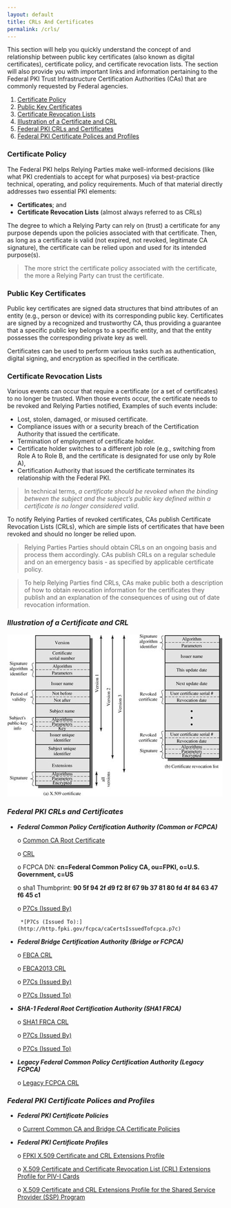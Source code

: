 ```yaml
---
layout: default
title: CRLs And Certificates
permalink: /crls/
---
```


This section will help you quickly understand the concept of and relationship between public key certificates (also known as digital certificates), certificate policy, and certificate revocation lists. The section will also provide you with important links and information pertaining to the  Federal PKI Trust Infrastructure Certification Authorities (CAs) that are commonly requested by Federal agencies.

1. [Certificate Policy](#certificate-policy)
2. [Public Key Certificates](#public-key-certificates)
3. [Certificate Revocation Lists](#certificate-revocation-lists)
4. [Illustration of a Certificate and CRL](#illustration-of-a-certificate-and-crl)
5. [Federal PKI CRLs and Certificates](#federal-pki-crls-and-certificates)
6. [Federal PKI Certificate Polices and Profiles](#federal-pki-certificate-polices-and-profiles)

### **Certificate Policy**

The Federal PKI helps Relying Parties make well-informed decisions (like what PKI credentials to accept for what purposes) via best-practice technical, operating, and policy requirements.  Much of that material directly addresses two essential PKI elements: 

- **Certificates**; and 
- **Certificate Revocation Lists** (almost always referred to as CRLs)

The degree to which a Relying Party can rely on (trust) a certificate for any purpose depends upon the policies associated with that certificate. Then,   as long as a certificate is valid (not expired, not revoked, legitimate CA signature), the certificate can be relied upon and used for its intended purpose(s). 

>The more strict the certificate policy associated with the certificate, the more a Relying Party can trust the certificate.  

### **Public Key Certificates**

Public key certificates are signed data structures that bind attributes of an entity (e.g., person or device) with its corresponding public key. Certificates are signed by a recognized and trustworthy CA, thus providing a guarantee that a specific public key belongs to a specific entity, and that the entity possesses the corresponding private key as well.

Certificates can be used to perform various tasks such as authentication, digital signing, and encryption as specified in the certificate.

### **Certificate Revocation Lists**
Various events can occur that require a certificate (or a set of certificates) to no longer be trusted.  When those events occur, the certificate needs to be revoked and Relying Parties notified,  Examples of such events include:

- Lost, stolen, damaged, or misused certificate.  
- Compliance issues with or a security breach of the Certification Authority that issued the certificate.  
- Termination of employment of certificate holder.
- Certificate holder switches to a different job role (e.g., switching from Role A to Role B, and the certificate is designated for use only by Role A), 
- Certification Authority that issued the certificate terminates its relationship with the Federal PKI.

> In technical terms, *a certificate should be revoked when the binding between the subject and the subject’s public key defined within a certificate is no longer considered valid*.

To notify Relying Parties of revoked certificates, CAs publish Certificate Revocation Lists (CRLs), which are simple lists of certificates that have been revoked and should no longer be relied upon.  

> Relying Parties Parties should obtain CRLs on an ongoing basis and process them accordingly. CAs publish CRLs on a regular schedule and on an emergency basis - as specified by applicable certificate policy.

> To help Relying Parties find CRLs, CAs make public both a description of how to obtain revocation information for the certificates they publish and an explanation of the consequences of using out of date revocation information.  

### ***Illustration of a Certificate and CRL***

<img src="/img/crls_diagram1.jpg"/>

### ***Federal PKI CRLs and Certificates***
- ***Federal Common Policy Certification Authority (Common or FCPCA)***

     o [Common CA Root Certificate](http://http.fpki.gov/fcpca/fcpca.crt)

     o [CRL](http://http.fpki.gov/fcpca/fcpca.cr) 

     o FCPCA DN:  **cn=Federal Common Policy CA, ou=FPKI, o=U.S. Government, c=US** 

     o sha1 Thumbprint: **90 5f 94 2f d9 f2 8f 67 9b 37 81 80 fd 4f 84 63 47 f6 45 c1**

     o [P7Cs (Issued By)](http://http.fpki.gov/fcpca/caCertsIssuedByfcpca.p7c)

       *[P7Cs (Issued To):](http://http.fpki.gov/fcpca/caCertsIssuedTofcpca.p7c)

- ***Federal Bridge Certification Authority (Bridge or FCPCA)***

     o [FBCA CRL](http://http.fpki.gov/bridge/fbca.crl)

     o [FBCA2013 CRL](http://http.fpki.gov/bridge/fbca2013.crl)    

     o [P7Cs (Issued By)](http://http.fpki.gov/bridge/caCertsIssuedByfbca2013.p7c)

     o [P7Cs (Issued To)](http://http.fpki.gov/bridge/caCertsIssuedTofbca2013.p7c)

- ***SHA-1 Federal Root Certification Authority (SHA1 FRCA)***

     o [SHA1 FRCA CRL](http://http.fpki.gov/sha1frca/sha1frca.cr)

     o [P7Cs (Issued By)](http://http.fpki.gov/sha1frca/caCertsIssuedBysha1frca.p7c)

     o [P7Cs (Issued To)](http://http.fpki.gov/sha1frca/caCertsIssuedTosha1frca.p7c)

- ***Legacy Federal Common Policy Certification Authority (Legacy FCPCA)***

     o [Legacy FCPCA CRL](http://fpkia.gsa.gov/CommonPolicy/CommonPolicy%281%29.crl)

### ***Federal PKI Certificate Polices and Profiles***

- ***Federal PKI Certificate Policies***

     o [Current Common CA and Bridge CA Certificate Policies](https://www.idmanagement.gov/IDM/s/article_content_old?tag=a0Gt0000000SfwS) 

- ***Federal PKI Certificate Profiles***

     o [FPKI X.509 Certificate and CRL Extensions Profile](https://www.idmanagement.gov/IDM/s/document_detail?Id=kA0t00000008Od8CAE)

     o [X.509 Certificate and Certificate Revocation List (CRL) Extensions Profile for PIV-I Cards](https://www.idmanagement.gov/IDM/s/document_detail?Id=kA0t00000008ObiCAE)

     o [X.509 Certificate and CRL Extensions Profile for the Shared Service Provider (SSP) Program](https://www.idmanagement.gov/IDM/s/document_detail?Id=kA0t0000000GmdcCAC)











